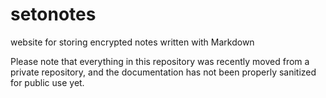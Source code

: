 # setonotes
website for storing encrypted notes written with Markdown

Please note that everything in this repository was recently moved from a private repository, and the documentation has not been properly sanitized for public use yet.
